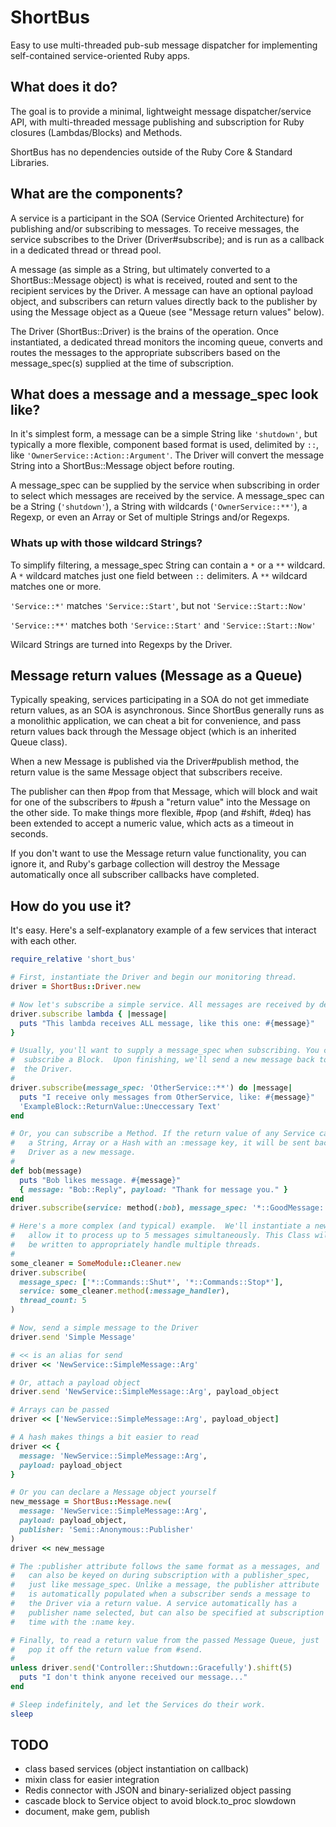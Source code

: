 # ShortBus
Easy to use multi-threaded pub-sub message dispatcher for implementing self-contained service-oriented Ruby apps.

## What does it do?
The goal is to provide a minimal, lightweight message dispatcher/service API, with multi-threaded message publishing and subscription for Ruby closures (Lambdas/Blocks) and Methods.

ShortBus has no dependencies outside of the Ruby Core & Standard Libraries.

## What are the components?
A service is a participant in the SOA (Service Oriented Architecture) for publishing and/or subscribing to messages. To receive messages, the service subscribes to the Driver (Driver#subscribe); and is run as a callback in a dedicated thread or thread pool.

A message (as simple as a String, but ultimately converted to a ShortBus::Message object) is what is received, routed and sent to the recipient services by the Driver. A message can have an optional payload object, and subscribers can return values directly back to the publisher by using the Message object as a Queue (see "Message return values" below).

The Driver (ShortBus::Driver) is the brains of the operation. Once instantiated, a dedicated thread monitors the incoming queue, converts and routes the messages to the appropriate subscribers based on the message\_spec(s) supplied at the time of subscription.

## What does a message and a message\_spec look like?
In it's simplest form, a message can be a simple String like `'shutdown'`, but typically a more flexible, component based format is used, delimited by `::`, like `'OwnerService::Action::Argument'`.  The Driver will convert the message String into a ShortBus::Message object before routing.

A message\_spec can be supplied by the service when subscribing in order to select which messages are received by the service. A message\_spec can be a String (`'shutdown'`), a String with wildcards (`'OwnerService::**'`), a Regexp, or even an Array or Set of multiple Strings and/or Regexps.

### Whats up with those wildcard Strings?
To simplify filtering, a message\_spec String can contain a `*` or a `**` wildcard. A `*` wildcard matches just one field between `::` delimiters. A `**` wildcard matches one or more.

`'Service::*'` matches `'Service::Start'`, but not `'Service::Start::Now'`

`'Service::**'` matches both `'Service::Start'` and `'Service::Start::Now'`

Wilcard Strings are turned into Regexps by the Driver.

## Message return values (Message as a Queue)
Typically speaking, services participating in a SOA do not get immediate return values, as an SOA is asynchronous. Since ShortBus generally runs as a monolithic application, we can cheat a bit for convenience, and pass return values back through the Message object (which is an inherited Queue class).

When a new Message is published via the Driver#publish method, the return value is the same Message object that subscribers receive.

The publisher can then #pop from that Message, which will block and wait for one of the subscribers to #push a "return value" into the Message on the other side. To make things more flexible, #pop (and #shift, #deq) has been extended to accept a numeric value, which acts as a timeout in seconds.

If you don't want to use the Message return value functionality, you can ignore it, and Ruby's garbage collection will destroy the Message automatically once all subscriber callbacks have completed.

## How do you use it?
It's easy. Here's a self-explanatory example of a few services that interact with each other.

```ruby
require_relative 'short_bus'

# First, instantiate the Driver and begin our monitoring thread.
driver = ShortBus::Driver.new

# Now let's subscribe a simple service. All messages are received by default.
driver.subscribe lambda { |message|
  puts "This lambda receives ALL message, like this one: #{message}"
}

# Usually, you'll want to supply a message_spec when subscribing. You can also
#  subscribe a Block.  Upon finishing, we'll send a new message back to
#  the Driver.
#
driver.subscribe(message_spec: 'OtherService::**') do |message|
  puts "I receive only messages from OtherService, like: #{message}"
  'ExampleBlock::ReturnValue::Uneccessary Text'
end

# Or, you can subscribe a Method. If the return value of any Service callback is
#   a String, Array or a Hash with an :message key, it will be sent back to the
#   Driver as a new message.
#
def bob(message)
  puts "Bob likes message. #{message}"
  { message: "Bob::Reply", payload: "Thank for message you." }
end
driver.subscribe(service: method(:bob), message_spec: '*::GoodMessage::**')

# Here's a more complex (and typical) example.  We'll instantiate a new object
#   allow it to process up to 5 messages simultaneously. This Class will need to
#   be written to appropriately handle multiple threads.
#
some_cleaner = SomeModule::Cleaner.new
driver.subscribe(
  message_spec: ['*::Commands::Shut*', '*::Commands::Stop*'],
  service: some_cleaner.method(:message_handler),
  thread_count: 5
)

# Now, send a simple message to the Driver
driver.send 'Simple Message'

# << is an alias for send
driver << 'NewService::SimpleMessage::Arg'

# Or, attach a payload object
driver.send 'NewService::SimpleMessage::Arg', payload_object

# Arrays can be passed
driver << ['NewService::SimpleMessage::Arg', payload_object]

# A hash makes things a bit easier to read
driver << { 
  message: 'NewService::SimpleMessage::Arg',
  payload: payload_object
}

# Or you can declare a Message object yourself
new_message = ShortBus::Message.new(
  message: 'NewService::SimpleMessage::Arg', 
  payload: payload_object,
  publisher: 'Semi::Anonymous::Publisher'
)
driver << new_message

# The :publisher attribute follows the same format as a messages, and
#   can also be keyed on during subscription with a publisher_spec,
#   just like message_spec. Unlike a message, the publisher attribute
#   is automatically populated when a subscriber sends a message to 
#   the Driver via a return value. A service automatically has a 
#   publisher name selected, but can also be specified at subscription
#   time with the :name key.

# Finally, to read a return value from the passed Message Queue, just
#   pop it off the return value from #send.
#
unless driver.send('Controller::Shutdown::Gracefully').shift(5)
  puts "I don't think anyone received our message..."
end

# Sleep indefinitely, and let the Services do their work.
sleep
```

## TODO
- class based services (object instantiation on callback)
- mixin class for easier integration
- Redis connector with JSON and binary-serialized object passing
- cascade block to Service object to avoid block.to\_proc slowdown
- document, make gem, publish
